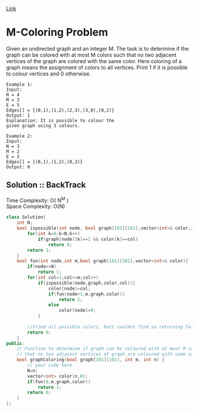 [Link](https://practice.geeksforgeeks.org/problems/m-coloring-problem-1587115620/1#)
# M-Coloring Problem
Given an undirected graph and an integer M. The task is to determine if the graph can be colored with at most M colors such that no two adjacent vertices of the graph are colored with the same color. Here coloring of a graph means the assignment of colors to all vertices. Print 1 if it is possible to colour vertices and 0 otherwise.
```
Example 1:
Input:
N = 4
M = 3
E = 5
Edges[] = {(0,1),(1,2),(2,3),(3,0),(0,2)}
Output: 1
Explanation: It is possible to colour the
given graph using 3 colours.

Example 2:
Input:
N = 3
M = 2
E = 3
Edges[] = {(0,1),(1,2),(0,2)}
Output: 0
```
## Solution :: BackTrack
Time Complexity: O( N<sup>M</sup> )<br>
Space Complexity: O(N)
```cpp
class Solution{
    int N;
    bool ispossible(int node, bool graph[101][101],vector<int>& color,int col){
        for(int k=0;k<N;k++)
            if(graph[node][k]==1 && color[k]==col)
                return 0;
        return 1;
    }
    bool fun(int node,int m,bool graph[101][101],vector<int>& color){
        if(node==N)
            return 1;
        for(int col=1;col<=m;col++)
            if(ispossible(node,graph,color,col)){
                color[node]=col;
                if(fun(node+1,m,graph,color))
                    return 1;
                else 
                    color[node]=0;
            }
        
        //tried all possible colors, butt couldnt find so returning false
        return 0;
    }
public:
    // Function to determine if graph can be coloured with at most M colours such
    // that no two adjacent vertices of graph are coloured with same colour.
    bool graphColoring(bool graph[101][101], int m, int n) {
        // your code here
        N=n;
        vector<int> color(n,0);
        if(fun(0,m,graph,color))
            return 1;
        return 0;
    }
};
```
